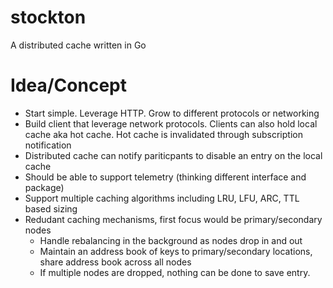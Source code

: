 # stockton

A distributed cache written in Go

# Idea/Concept

- Start simple. Leverage HTTP. Grow to different protocols or networking
- Build client that leverage network protocols. Clients can also hold local cache aka hot cache. Hot cache is invalidated through subscription notification
- Distributed cache can notify pariticpants to disable an entry on the local cache
- Should be able to support telemetry (thinking different interface and package)
- Support multiple caching algorithms including LRU, LFU, ARC, TTL based sizing
- Redudant caching mechanisms, first focus would be primary/secondary nodes
    - Handle rebalancing in the background as nodes drop in and out
    - Maintain an address book of keys to primary/secondary locations, share address book across all nodes
    - If multiple nodes are dropped, nothing can be done to save entry. 